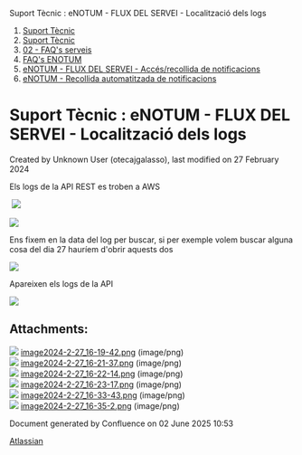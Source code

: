 Suport Tècnic : eNOTUM - FLUX DEL SERVEI - Localització dels logs  

1.  [Suport Tècnic](index.md)
2.  [Suport Tècnic](13893782.md)
3.  [02 - FAQ's serveis](26313393.md)
4.  [FAQ's ENOTUM](28705561.md)
5.  [eNOTUM - FLUX DEL SERVEI - Accés/recollida de notificacions](28706661.md)
6.  [eNOTUM - Recollida automatitzada de notificacions](eNOTUM---Recollida-automatitzada-de-notificacions_100009192.md)

Suport Tècnic : eNOTUM - FLUX DEL SERVEI - Localització dels logs
=================================================================

Created by Unknown User (otecajgalasso), last modified on 27 February 2024

Els logs de la API REST es troben a AWS

 ![](attachments/100009529/100009538.png)

  

![](attachments/100009529/100009530.png)

Ens fixem en la data del log per buscar, si per exemple volem buscar alguna cosa del dia 27 hauríem d'obrir aquests dos

![](attachments/100009529/100009536.png)

Apareixen els logs de la API

![](attachments/100009529/100009534.png)

  

Attachments:
------------

![](images/icons/bullet_blue.gif) [image2024-2-27\_16-19-42.png](attachments/100009529/100009530.png) (image/png)  
![](images/icons/bullet_blue.gif) [image2024-2-27\_16-21-37.png](attachments/100009529/100009531.png) (image/png)  
![](images/icons/bullet_blue.gif) [image2024-2-27\_16-22-14.png](attachments/100009529/100009532.png) (image/png)  
![](images/icons/bullet_blue.gif) [image2024-2-27\_16-23-17.png](attachments/100009529/100009534.png) (image/png)  
![](images/icons/bullet_blue.gif) [image2024-2-27\_16-33-43.png](attachments/100009529/100009536.png) (image/png)  
![](images/icons/bullet_blue.gif) [image2024-2-27\_16-35-2.png](attachments/100009529/100009538.png) (image/png)  

Document generated by Confluence on 02 June 2025 10:53

[Atlassian](http://www.atlassian.com/)